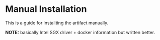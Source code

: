 # Manual Installation

This is a guide for installting the artifact manually.

**NOTE:** basically Intel SGX driver + docker information but written better.